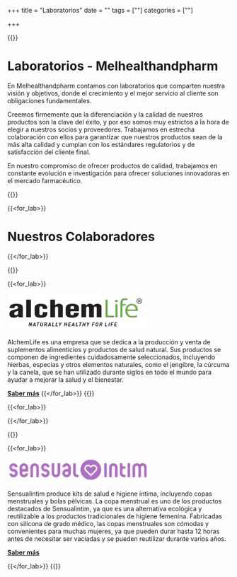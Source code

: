 +++
title = "Laboratorios"
date = ""
tags = [""]
categories = [""]

+++

{{<tex sty="'Lora', serif" size="1.2em">}}
# Laboratorios - Melhealthandpharm

En Melhealthandpharm contamos con laboratorios que comparten nuestra visión y objetivos, donde el crecimiento y el mejor servicio al cliente son obligaciones fundamentales.

Creemos firmemente que la diferenciación y la calidad de nuestros productos son la clave del éxito, y por eso somos muy estrictos a la hora de elegir a nuestros socios y proveedores. Trabajamos en estrecha colaboración con ellos para garantizar que nuestros productos sean de la más alta calidad y cumplan con los estándares regulatorios y de satisfacción del cliente final.

En nuestro compromiso de ofrecer productos de calidad, trabajamos en constante evolución e investigación para ofrecer soluciones innovadoras en el mercado farmacéutico.

{{</tex>}}


{{<for_lab>}}
 

# Nuestros Colaboradores




{{</for_lab>}}

{{<cols color="honeydew" border="20px">}}

{{<for_lab>}}

[![image](/img/clients/logoalch111.png)](https://www.alchemlife.es/)

   AlchemLife es una empresa que se dedica a la producción y venta de suplementos alimenticios y productos de salud natural. Sus productos se componen de ingredientes cuidadosamente seleccionados, incluyendo hierbas, especias y otros elementos naturales, como el jengibre, la cúrcuma y la canela, que se han utilizado durante siglos en todo el mundo para ayudar a mejorar la salud y el bienestar. 
   
   [**Saber más**](https://www.alchemlife.es/)
{{</for_lab>}}
{{</cols>}}

{{<for_lab>}}


   

{{</for_lab>}}

{{<cols color="cyan" border="20px">}}

{{<for_lab>}}

[![image](/img/clients/333(1).png)](https://sensualintim.com/)

  Sensualintim produce kits de salud e higiene íntima, incluyendo copas menstruales y bolas pélvicas. La copa menstrual es uno de los productos destacados de Sensualintim, ya que es una alternativa ecológica y reutilizable a los productos tradicionales de higiene femenina. Fabricadas con silicona de grado médico, las copas menstruales son cómodas y convenientes para muchas mujeres, ya que pueden durar hasta 12 horas antes de necesitar ser vaciadas y se pueden reutilizar durante varios años.

  [**Saber más**](https://sensualintim.com/)

  
{{</for_lab>}}
 {{</cols>}}
 
